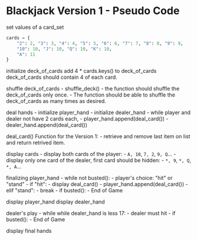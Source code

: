 # Blackjack Version 1 - Pseudo Code

set values of a card_set
```python
cards = {
    "2": 2, "3": 3, "4": 4, "5": 5, "6": 6, "7": 7, "8": 8, "9": 9,
    "10": 10, "J": 10, "Q": 10, "K": 10,
    "A": 11
}
```

initialize deck_of_cards
add 4 * cards.keys() to deck_of_cards
deck_of_cards should contain 4 of each card.

shuffle deck_of_cards
    - shuffle_deck()
        - the function should shuffle the deck_of_cards only once.
            - The function should be able to shuffle the deck_of_cards as many times as desired.

deal hands
    - initialize player_hand
    - initialize dealer_hand
    - while player and dealer not have 2 cards each,
        - player_hand.append(deal_card())
        - dealer_hand.append(deal_card())

deal_card() Function for the Version 1:
    - retrieve and remove last item on list and return retrived item.

display cards
    - display both cards of the player:
        - `A, 10`, `7, 2`, `9, Q`...
    - display only one card of the dealer, first card should be hidden:
        - `*, 9`, `*, Q`, `*, A`...

finalizing player_hand
    - while not busted():
        - player's choice: "hit" or "stand"
        - if "hit":
            - display deal_card()
            - player_hand.append(deal_card())
        - elif "stand":
            - break
        - if busted():
            - End of Game

display player_hand
display dealer_hand

dealer's play
    - while while dealer_hand is less 17:
        - dealer must hit
        - if busted():
            - End of Game

display final hands
